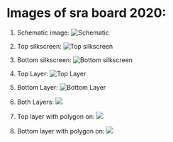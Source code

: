 # Images of sra board 2020:

1. Schematic image: 
![Schematic](/images/board_Images/schematic.png)

2. Top silkscreen:
![Top silkscreen](/images/board_Images/top_silkscreen.png)

3. Bottom silkscreen:
![Bottom silkscreen](/images/board_Images/bottom_silkscreen.png)

4. Top Layer:
![Top Layer](/images/board_Images/top_layer.png)

5. Bottom Layer:
![Bottom Layer](/images/board_Images/bottom_layer.png)

5. Both Layers:
![](/images/board_Images/both_layer.png)

7. Top layer with polygon on:
![](/images/board_Images/top_layer_polygon.png)

8. Bottom layer with polygon on:
![](/images/board_Images/bottom_layer_polygon.png)

